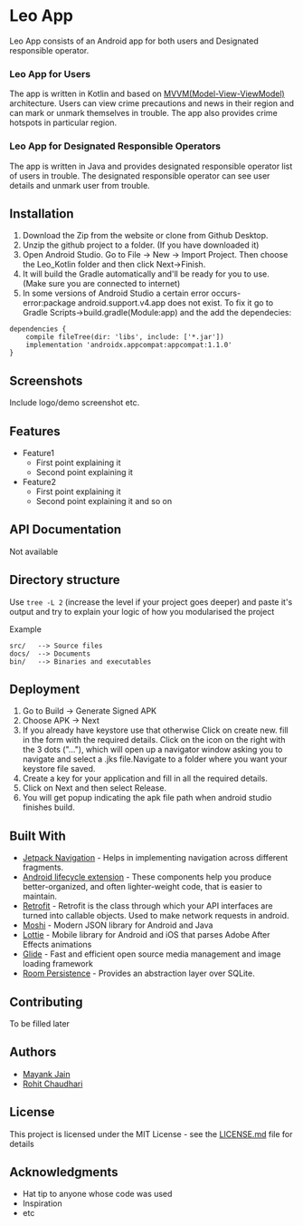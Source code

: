# Leo App

Leo App consists of an Android app for both users and Designated responsible operator.

### Leo App for Users
The app is written in Kotlin and based on [MVVM(Model-View-ViewModel)](https://developer.android.com/jetpack/guide) architecture. Users can view crime precautions and news in their region and can mark or unmark themselves in trouble. The app also provides crime hotspots in particular region.

### Leo App for Designated Responsible Operators
The app is written in Java and provides designated responsible operator list of users in trouble. The designated responsible operator can see user details and unmark user from trouble.



## Installation

1. Download the Zip from the website or clone from Github Desktop.
2. Unzip the github project to a folder. (If you have downloaded it)
3. Open Android Studio. Go to File -> New -> Import Project. Then choose the Leo_Kotlin folder and then click Next->Finish.
4. It will build the Gradle automatically and'll be ready for you to use. (Make sure you are connected to internet)
5.  In some versions of Android Studio a certain error occurs-
error:package android.support.v4.app does not exist.
To fix it go to Gradle Scripts->build.gradle(Module:app) and the add the dependecies:
```
dependencies {      
    compile fileTree(dir: 'libs', include: ['*.jar'])  
    implementation 'androidx.appcompat:appcompat:1.1.0' 
}
```

## Screenshots

Include logo/demo screenshot etc.

## Features

- Feature1
  - First point explaining it
  - Second point explaining it
- Feature2
  - First point explaining it
  - Second point explaining it
    and so on

## API Documentation

Not available

## Directory structure

Use `tree -L 2` (increase the level if your project goes deeper) and paste it's output and try to explain your logic of how you modularised the project

Example

```
src/   --> Source files
docs/  --> Documents
bin/   --> Binaries and executables
```

## Deployment

1. Go to Build -> Generate Signed APK
2. Choose APK -> Next
3. If you already have keystore use that otherwise Click on create new. fill in the form with the required details.
Click on the icon on the right with the 3 dots ("..."), which will open up a navigator window asking you to navigate and select a .jks file.Navigate to a folder where you want your keystore file saved.
4. Create a key for your application and fill in all the required details.
5. Click on Next and then select Release.
6. You will get popup indicating the apk file path when android studio finishes build.

## Built With

- [Jetpack Navigation](https://developer.android.com/guide/navigation) - Helps in implementing navigation across different fragments.
- [Android lifecycle extension](https://developer.android.com/jetpack/androidx/releases/lifecycle) -  These components help you produce better-organized, and often lighter-weight code, that is easier to maintain.
- [Retrofit](https://square.github.io/retrofit/) - Retrofit is the class through which your API interfaces are turned into callable objects. Used to make network requests in android.
- [Moshi](https://github.com/square/moshi) - Modern JSON library for Android and Java
- [Lottie](https://github.com/airbnb/lottie-android) -  Mobile library for Android and iOS that parses Adobe After Effects animations
- [Glide](https://github.com/bumptech/glide) - Fast and efficient open source media management and image loading framework
- [Room Persistence](https://developer.android.com/topic/libraries/architecture/room) - Provides an abstraction layer over SQLite.

## Contributing

To be filled later

## Authors

- [Mayank Jain](https://github.com/mayank-02)
- [Rohit Chaudhari](https://github.com/chaudharirohit2810)

## License

This project is licensed under the MIT License - see the [LICENSE.md](LICENSE.md) file for details

## Acknowledgments

- Hat tip to anyone whose code was used
- Inspiration
- etc
